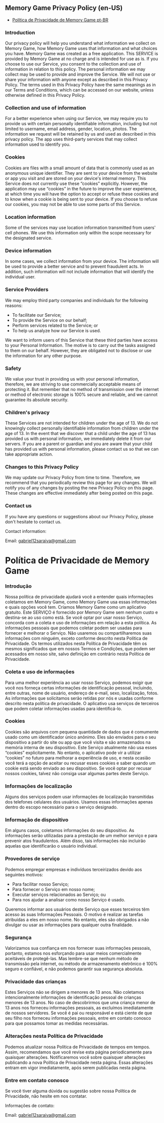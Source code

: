 Memory Game Privacy Policy (en-US)
----------------

- [Política de Privacidade de Memory Game pt-BR](#ancora1)


### Introduction
Our privacy policy will help you understand what information we collect on Memory Game, how Memory Game uses that information and what choices you have.
Memory Game was created as a free application. This SERVICE is provided by Memory Game at no charge and is intended for use as is.
If you choose to use our Service, you consent to the collection and use of information in relation to this policy. The personal information we may collect may be used to provide and improve the Service. We will not use or share your information with anyone except as described in this Privacy Policy.
The terms used in this Privacy Policy have the same meanings as in our Terms and Conditions, which can be accessed on our website, unless otherwise defined in this Privacy Policy.

### Collection and use of information
For a better experience when using our Service, we may require you to provide us with certain personally identifiable information, including but not limited to username, email address, gender, location, photos. The information we request will be retained by us and used as described in this privacy policy.
The app uses third-party services that may collect information used to identify you.

### Cookies
Cookies are files with a small amount of data that is commonly used as an anonymous unique identifier. They are sent to your device from the website or app you visit and are stored on your device's internal memory.
This Service does not currently use these “cookies” explicitly. However, the application may use “cookies” in the future to improve the user experience, at which time you will have the option to accept or refuse these cookies and to know when a cookie is being sent to your device. If you choose to refuse our cookies, you may not be able to use some parts of this Service.

### Location information
Some of the services may use location information transmitted from users' cell phones. We use this information only within the scope necessary for the designated service.

### Device information
In some cases, we collect information from your device. The information will be used to provide a better service and to prevent fraudulent acts. In addition, such information will not include information that will identify the individual user.

### Service Providers
We may employ third party companies and individuals for the following reasons:
* To facilitate our Service;
* To provide the Service on our behalf;
* Perform services related to the Service; or
* To help us analyze how our Service is used.

We want to inform users of this Service that these third parties have access to your Personal Information. The motive is to carry out the tasks assigned to them on our behalf. However, they are obligated not to disclose or use the information for any other purpose.

### Safety
We value your trust in providing us with your personal information, therefore, we are striving to use commercially acceptable means of protecting it. But remember that no method of transmission over the internet or method of electronic storage is 100% secure and reliable, and we cannot guarantee its absolute security.

### Children's privacy
These Services are not intended for children under the age of 13. We do not knowingly collect personally identifiable information from children under the age of 13. In the event that we discover that a child under the age of 13 has provided us with personal information, we immediately delete it from our servers. If you are a parent or guardian and you are aware that your child has provided us with personal information, please contact us so that we can take appropriate action.

### Changes to this Privacy Policy
We may update our Privacy Policy from time to time. Therefore, we recommend that you periodically review this page for any changes. We will notify you of any changes by posting the new Privacy Policy on this page. These changes are effective immediately after being posted on this page.

### Contact us
If you have any questions or suggestions about our Privacy Policy, please don't hesitate to contact us.

Contact information:

Email: gabriel12saraiva@gmail.com

<a id="ancora1"></a>
# Política de Privacidade de Memory Game

### Introdução  
Nossa política de privacidade ajudará você a entender quais informações coletamos em Memory Game, como Memory Game usa essas informações e quais opções você tem.
Criamos Memory Game como um aplicativo gratuito. Este SERVIÇO é fornecido por Memory Game sem nenhum custo e destina-se ao uso como está.
Se você optar por usar nosso Serviço, concorda com a coleta e uso de informações em relação a esta política. As informações pessoais que podemos coletar podem ser usadas para fornecer e melhorar o Serviço. Não usaremos ou compartilharemos suas informações com ninguém, exceto conforme descrito nesta Política de Privacidade.
Os termos utilizados nesta Política de Privacidade têm os mesmos significados que em nossos Termos e Condições, que podem ser acessados em nosso site, salvo definição em contrário nesta Política de Privacidade.

### Coleta e uso de informações
Para uma melhor experiência ao usar nosso Serviço, podemos exigir que você nos forneça certas informações de identificação pessoal, incluindo, entre outras, nome de usuário, endereço de e-mail, sexo, localização, fotos. As informações que solicitamos serão retidas por nós e usadas conforme descrito nesta política de privacidade.
O aplicativo usa serviços de terceiros que podem coletar informações usadas para identificá-lo.

### Cookies
Cookies são arquivos com pequena quantidade de dados que é comumente usado como um identificador único anônimo. Eles são enviados para o seu dispositivo a partir do site ou app que você visita e são armazenados na memória interna de seu dispositivo.
Este Serviço atualmente não usa esses “cookies” explicitamente. No entanto, o aplicativo pode vir a utilizar “cookies” no futuro para melhorar a experiência de uso, e nesta ocasião você terá a opção de aceitar ou recusar esses cookies e saber quando um cookie está sendo enviado ao seu dispositivo. Se você optar por recusar nossos cookies, talvez não consiga usar algumas partes deste Serviço.

### Informações de localização
Alguns dos serviços podem usar informações de localização transmitidas dos telefones celulares dos usuários. Usamos essas informações apenas dentro do escopo necessário para o serviço designado.

### Informação de dispositivo
Em alguns casos, coletamos informações do seu dispositivo. As informações serão utilizadas para a prestação de um melhor serviço e para prevenir atos fraudulentos. Além disso, tais informações não incluirão aquelas que identificarão o usuário individual.

### Provedores de serviço
Podemos empregar empresas e indivíduos terceirizados devido aos seguintes motivos:
* Para facilitar nosso Serviço;
* Para fornecer o Serviço em nosso nome;
* Executar serviços relacionados ao Serviço; ou
* Para nos ajudar a analisar como nosso Serviço é usado.

Queremos informar aos usuários deste Serviço que esses terceiros têm acesso às suas Informações Pessoais. O motivo é realizar as tarefas atribuídas a eles em nosso nome. No entanto, eles são obrigados a não divulgar ou usar as informações para qualquer outra finalidade.

### Segurança
Valorizamos sua confiança em nos fornecer suas informações pessoais, portanto, estamos nos esforçando para usar meios comercialmente aceitáveis de protegê-las. Mas lembre-se que nenhum método de transmissão pela internet, ou método de armazenamento eletrônico é 100% seguro e confiável, e não podemos garantir sua segurança absoluta.

### Privacidade das crianças
Estes Serviços não se dirigem a menores de 13 anos. Não coletamos intencionalmente informações de identificação pessoal de crianças menores de 13 anos. No caso de descobrirmos que uma criança menor de 13 anos nos forneceu informações pessoais, as excluímos imediatamente de nossos servidores. Se você é pai ou responsável e está ciente de que seu filho nos forneceu informações pessoais, entre em contato conosco para que possamos tomar as medidas necessárias.

### Alterações nesta Política de Privacidade
Podemos atualizar nossa Política de Privacidade de tempos em tempos. Assim, recomendamos que você revise esta página periodicamente para quaisquer alterações. Notificaremos você sobre quaisquer alterações publicando a nova Política de Privacidade nesta página. Essas alterações entram em vigor imediatamente, após serem publicadas nesta página.

### Entre em contato conosco
Se você tiver alguma dúvida ou sugestão sobre nossa Política de Privacidade, não hesite em nos contatar.

Informações de contato:

Email: gabriel12saraiva@gmail.com  

